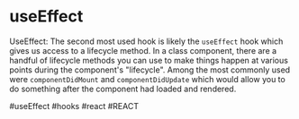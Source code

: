 # useEffect
UseEffect: The second most used hook is likely the `useEffect` hook which gives us access to a lifecycle method. In a class component, there are a handful of lifecycle methods you can use to make things happen at various points during the component's "lifecycle". Among the most commonly used were `componentDidMount` and `componentDidUpdate` which would allow you to do something after the component had loaded and rendered.

#useEffect
#hooks #react #REACT 